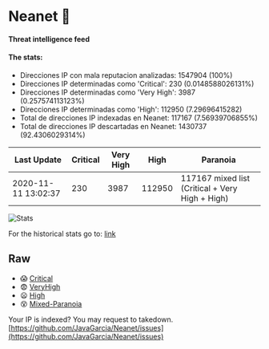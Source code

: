 # Neanet :hocho:
#### Threat intelligence feed
#### The stats:

- Direcciones IP con mala reputacion analizadas: 1547904 (100%)
- Direcciones IP determinadas como 'Critical':  230 (0.0148588026131%)
- Direcciones IP determinadas como 'Very High':  3987 (0.257574113123%)
- Direcciones IP determinadas como 'High':  112950 (7.29696415282)
- Total de direcciones IP indexadas en Neanet:  117167 (7.56939706855%)
- Total de direcciones IP descartadas en Neanet:  1430737 (92.4306029314%)

| Last Update | Critical | Very High | High | Paranoia |
| --- | --- | --- | --- | --- |
| 2020-11-11 13:02:37 | 230 | 3987 | 112950 | 117167 mixed list (Critical + Very High + High)|

![Stats](https://docs.google.com/spreadsheets/d/e/2PACX-1vSnaNMIXVabIpDJjufMlzH7poXnshF3mgd8Is1g9ytUEzVsP5my4Trn8f-xkoLLQ38xpL3HtmUexLo6/pubchart?oid=501124687&format=image)

For the historical stats go to: [link](/stats.csv)
## Raw
- :scream: [Critical](https://raw.githubusercontent.com/JavaGarcia/Neanet/master/blacklists/neanet_critical.txt)
- :fearful: [VeryHigh](https://raw.githubusercontent.com/JavaGarcia/Neanet/master/blacklists/neanet_veryHigh.txtt)
- :frowning: [High](https://raw.githubusercontent.com/JavaGarcia/Neanet/master/blacklists/neanet_high.txt)
- :dizzy_face: [Mixed-Paranoia](https://raw.githubusercontent.com/JavaGarcia/Neanet/master/blacklists/neanet_all.txt)


Your IP is indexed? You may request to takedown. [https://github.com/JavaGarcia/Neanet/issues](https://github.com/JavaGarcia/Neanet/issues)

















































































































































































































































































































































































































































































































































































































































































































































































































































































































































































































































































































































































































































































































































































































































































































































































































































































































































































































































































































































































































































































































































